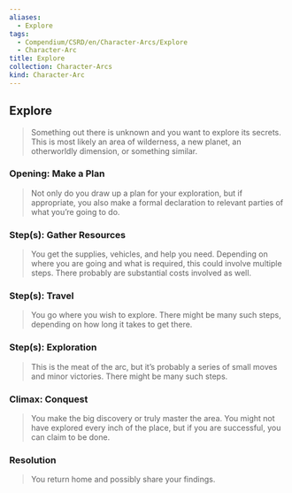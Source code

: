 ```yaml
---
aliases:
  - Explore
tags:
  - Compendium/CSRD/en/Character-Arcs/Explore
  - Character-Arc
title: Explore
collection: Character-Arcs
kind: Character-Arc
---
```

## Explore  
>Something out there is unknown and you want to explore its secrets. This is most likely an area of wilderness, a new planet, an otherworldly dimension, or something similar.  
### Opening: Make a Plan    
>Not only do you draw up a plan for your exploration, but if appropriate, you also make a formal declaration to relevant parties of what you’re going to do.  
### Step(s): Gather Resources    
>You get the supplies, vehicles, and help you need. Depending on where you are going and what is required, this could involve multiple steps. There probably are substantial costs involved as well.  
### Step(s): Travel    
>You go where you wish to explore. There might be many such steps, depending on how long it takes to get there.  
### Step(s): Exploration    
>This is the meat of the arc, but it’s probably a series of small moves and minor victories. There might be many such steps.  
### Climax: Conquest    
>You make the big discovery or truly master the area. You might not have explored every inch of the place, but if you are successful, you can claim to be done.   
### Resolution    
>You return home and possibly share your findings.